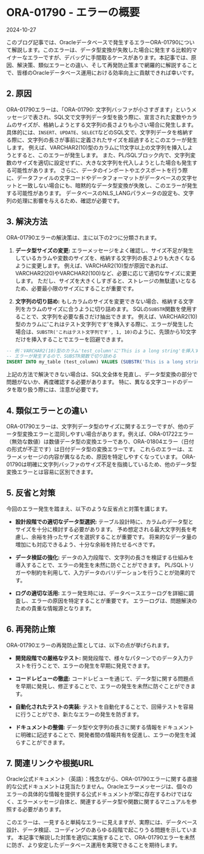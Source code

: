 # ORA-01790 - エラーの概要
2024-10-27

このブログ記事では、Oracleデータベースで発生するエラーORA-01790について解説します。このエラーは、データ型変換が失敗した場合に発生する比較的マイナーなエラーですが、デバッグに手間取るケースがあります。本記事では、原因、解決策、類似エラーとの違い、そして再発防止策まで網羅的に解説することで、皆様のOracleデータベース運用における効率向上に貢献できれば幸いです。


## 2. 原因

ORA-01790エラーは、「ORA-01790: 文字列バッファが小さすぎます」というメッセージで表され、SQL文で文字列データ型を扱う際に、宣言された変数やカラムのサイズが、格納しようとする文字列の長さよりも小さい場合に発生します。具体的には、`INSERT`、`UPDATE`、`SELECT`などのSQL文で、文字列データを格納する際に、文字列の長さが事前に定義されたサイズを超過するとこのエラーが発生します。  例えば、VARCHAR2(10)型のカラムに11文字以上の文字列を挿入しようとすると、このエラーが発生します。  また、PL/SQLブロック内で、文字列変数のサイズを適切に設定せずに、大きな文字列を代入しようとした場合も発生する可能性があります。  さらに、データのインポートやエクスポートを行う際に、データファイルの文字コードやデータフォーマットがデータベースの文字セットと一致しない場合にも、暗黙的なデータ型変換が失敗し、このエラーが発生する可能性があります。  データベースのNLS_LANGパラメータの設定も、文字列の処理に影響を与えるため、確認が必要です。


## 3. 解決方法

ORA-01790エラーの解決策は、主に以下の2つに分類されます。

1. **データ型サイズの変更:**  エラーメッセージをよく確認し、サイズ不足が発生しているカラムや変数のサイズを、格納する文字列の長さよりも大きくなるように変更します。  例えば、VARCHAR2(10)型が原因であれば、VARCHAR2(20)やVARCHAR2(100)など、必要に応じて適切なサイズに変更します。  ただし、サイズを大きくしすぎると、ストレージの無駄遣いとなるため、必要最小限のサイズにすることが重要です。


2. **文字列の切り詰め:**  もしカラムのサイズを変更できない場合、格納する文字列をカラムのサイズに合うように切り詰めます。  SQLの`SUBSTR`関数を使用することで、文字列を必要な長さだけ抽出できます。  例えば、VARCHAR2(10)型のカラムに'これはテスト文字列です'を挿入する際に、エラーが発生した場合は、`SUBSTR('これはテスト文字列です', 1, 10)`のように、先頭から10文字だけを挿入することでエラーを回避できます。


```sql
-- 例：VARCHAR2(10)型のカラム'test_column'に'This is a long string'を挿入する場合
-- エラーが発生するので、SUBSTR関数で切り詰める
INSERT INTO my_table (test_column) VALUES (SUBSTR('This is a long string', 1, 10));
```

上記の方法で解決できない場合は、SQL文全体を見直し、データ型変換の部分で問題がないか、再度確認する必要があります。  特に、異なる文字コードのデータを取り扱う際には、注意が必要です。


## 4. 類似エラーとの違い

ORA-01790エラーは、文字列データ型のサイズに関するエラーですが、他のデータ型変換エラーと混同しやすい場合があります。例えば、ORA-01722エラー（無効な数値）は数値データ型の変換エラーであり、ORA-01804エラー（日付の形式が不正です）は日付データ型の変換エラーです。  これらのエラーは、エラーメッセージの内容が異なるため、原因を特定しやすくなっています。  ORA-01790は明確に文字列バッファのサイズ不足を指摘しているため、他のデータ型変換エラーとは容易に区別できます。


## 5. 反省と対策

今回のエラー発生を踏まえ、以下のような反省点と対策を講じます。

* **設計段階での適切なデータ型選択:**  テーブル設計時に、カラムのデータ型とサイズを十分に検討する必要があります。  予め想定される最大文字列長を考慮し、余裕を持ったサイズを選択することが重要です。  将来的なデータ量の増加にも対応できるよう、十分な余裕を持たせるべきです。


* **データ検証の強化:**  データの入力段階で、文字列の長さを検証する仕組みを導入することで、エラーの発生を未然に防ぐことができます。  PL/SQLトリガーや制約を利用して、入力データのバリデーションを行うことが効果的です。


* **ログの適切な活用:**  エラー発生時には、データベースエラーログを詳細に調査し、エラーの原因を特定することが重要です。  エラーログは、問題解決のための貴重な情報源となります。


## 6. 再発防止策

ORA-01790エラーの再発防止策としては、以下の点が挙げられます。

* **開発段階での厳格なテスト:**  開発段階で、様々なパターンでのデータ入力テストを行うことで、エラーの発生を早期に発見できます。


* **コードレビューの徹底:**  コードレビューを通じて、データ型に関する問題点を早期に発見し、修正することで、エラーの発生を未然に防ぐことができます。


* **自動化されたテストの実装:**  テストを自動化することで、回帰テストを容易に行うことができ、新たなエラーの発生を防ぎます。


* **ドキュメントの整備:**  データ型や文字列の長さに関する情報をドキュメントに明確に記述することで、開発者間の情報共有を促進し、エラーの発生を減らすことができます。


## 7. 関連リンクや根拠URL

Oracle公式ドキュメント（英語）：残念ながら、ORA-01790エラーに関する直接的な公式ドキュメントは見当たりません。Oracleエラーメッセージは、個々のエラーの具体的な情報を提供する公式ドキュメントが常に存在するわけではなく、エラーメッセージ自体と、関連するデータ型や関数に関するマニュアルを参照する必要があります。


このエラーは、一見すると単純なエラーに見えますが、実際には、データベース設計、データ検証、コーディングのあらゆる段階で起こりうる問題を示しています。 本記事で解説した対策を適切に実施することで、ORA-01790エラーを未然に防ぎ、より安定したデータベース運用を実現できることを期待します。